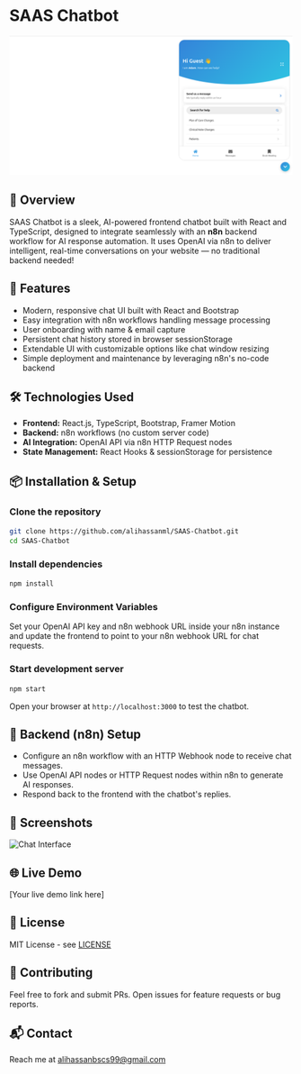 # SAAS Chatbot

![Chatbot Banner](./image.png)

## 🚀 Overview

SAAS Chatbot is a sleek, AI-powered frontend chatbot built with React and TypeScript, designed to integrate seamlessly with an **n8n** backend workflow for AI response automation. It uses OpenAI via n8n to deliver intelligent, real-time conversations on your website — no traditional backend needed!

## 🧠 Features

- Modern, responsive chat UI built with React and Bootstrap
- Easy integration with n8n workflows handling message processing
- User onboarding with name & email capture
- Persistent chat history stored in browser sessionStorage
- Extendable UI with customizable options like chat window resizing
- Simple deployment and maintenance by leveraging n8n's no-code backend

## 🛠️ Technologies Used

- **Frontend:** React.js, TypeScript, Bootstrap, Framer Motion
- **Backend:** n8n workflows (no custom server code)
- **AI Integration:** OpenAI API via n8n HTTP Request nodes
- **State Management:** React Hooks & sessionStorage for persistence

## 📦 Installation & Setup

### Clone the repository

```bash
git clone https://github.com/alihassanml/SAAS-Chatbot.git
cd SAAS-Chatbot
````

### Install dependencies

```bash
npm install
```

### Configure Environment Variables

Set your OpenAI API key and n8n webhook URL inside your n8n instance and update the frontend to point to your n8n webhook URL for chat requests.

### Start development server

```bash
npm start
```

Open your browser at `http://localhost:3000` to test the chatbot.

## 🔗 Backend (n8n) Setup

* Configure an n8n workflow with an HTTP Webhook node to receive chat messages.
* Use OpenAI API nodes or HTTP Request nodes within n8n to generate AI responses.
* Respond back to the frontend with the chatbot's replies.

## 📸 Screenshots

![Chat Interface](https://your-image-url.com/chat-interface.png)

## 🌐 Live Demo

\[Your live demo link here]

## 📝 License

MIT License - see [LICENSE](https://github.com/alihassanml/SAAS-Chatbot/blob/main/LICENSE)

## 🤝 Contributing

Feel free to fork and submit PRs. Open issues for feature requests or bug reports.

## 📬 Contact

Reach me at [alihassanbscs99@gmail.com](mailto:alihassanbscs99@gmail.com)

